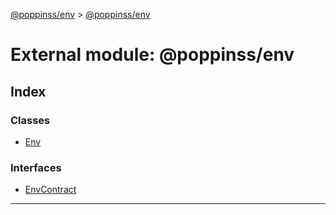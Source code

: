 [@poppinss/env](../README.md) > [@poppinss/env](../modules/_poppinss_env.md)

# External module: @poppinss/env

## Index

### Classes

* [Env](../classes/_poppinss_env.env.md)

### Interfaces

* [EnvContract](../interfaces/_poppinss_env.envcontract.md)

---

